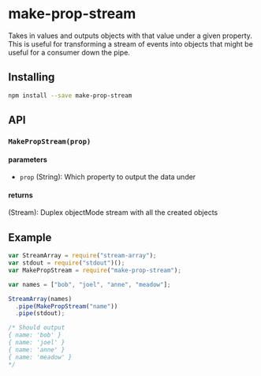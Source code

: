 # make-prop-stream

Takes in values and outputs objects with that value under a given property.
This is useful for transforming a stream of events into objects that might be
useful for a consumer down the pipe.

## Installing

``` bash
npm install --save make-prop-stream
```

## API

### `MakePropStream(prop)`

#### parameters

* `prop` (String): Which property to output the data under

#### returns

(Stream): Duplex objectMode stream with all the created objects

## Example
``` javascript
var StreamArray = require("stream-array");
var stdout = require("stdout")();
var MakePropStream = require("make-prop-stream");

var names = ["bob", "joel", "anne", "meadow"];

StreamArray(names)
  .pipe(MakePropStream("name"))
  .pipe(stdout);

/* Should output
{ name: 'bob' }
{ name: 'joel' }
{ name: 'anne' }
{ name: 'meadow' }
*/
```
